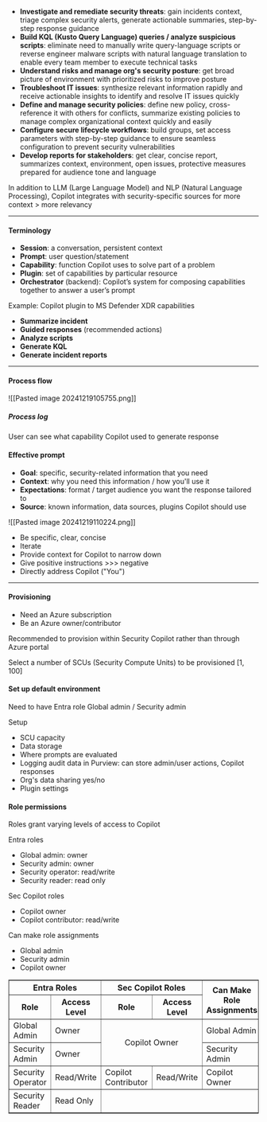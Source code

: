 - **Investigate and remediate security threats**: gain incidents context, triage complex security alerts, generate actionable summaries, step-by-step response guidance
- **Build KQL (Kusto Query Language) queries / analyze suspicious scripts**: eliminate need to manually write query-language scripts or reverse engineer malware scripts with natural language translation to enable every team member to execute technical tasks
- **Understand risks and manage org's security posture**: get broad picture of environment with prioritized risks to improve posture
- **Troubleshoot IT issues**: synthesize relevant information rapidly and receive actionable insights to identify and resolve IT issues quickly
- **Define and manage security policies**: define new policy, cross-reference it with others for conflicts, summarize existing policies to manage complex organizational context quickly and easily
- **Configure secure lifecycle workflows**: build groups, set access parameters with step-by-step guidance to ensure seamless configuration to prevent security vulnerabilities
- **Develop reports for stakeholders**: get clear, concise report, summarizes context, environment, open issues, protective measures prepared for audience tone and language

In addition to LLM (Large Language Model) and NLP (Natural Language Processing), Copilot integrates with security-specific sources for more context > more relevancy
___

#### Terminology

- **Session**: a conversation, persistent context
- **Prompt**: user question/statement
- **Capability**: function Copilot uses to solve part of a problem
- **Plugin**: set of capabilities by particular resource
- **Orchestrator** (backend): Copilot’s system for composing capabilities together to answer a user’s prompt

Example: Copilot plugin to MS Defender XDR capabilities
- **Summarize incident**
- **Guided responses** (recommended actions)
- **Analyze scripts**
- **Generate KQL**
- **Generate incident reports**
___
#### Process flow

![[Pasted image 20241219105755.png]]
##### Process log

User can see what capability Copilot used to generate response
#### Effective prompt

- **Goal**: specific, security-related information that you need
- **Context**: why you need this information / how you'll use it
- **Expectations**: format / target audience you want the response tailored to
- **Source**: known information, data sources, plugins Copilot should use

![[Pasted image 20241219110224.png]]

- Be specific, clear, concise
- Iterate
- Provide context for Copilot to narrow down
- Give positive instructions >>> negative
- Directly address Copilot ("You")
___

#### Provisioning

- Need an Azure subscription
- Be an Azure owner/contributor

Recommended to provision within Security Copilot rather than through Azure portal

Select a number of SCUs (Security Compute Units) to be provisioned \[1, 100]

#### Set up default environment

Need to have Entra role Global admin / Security admin

Setup
- SCU capacity
- Data storage
- Where prompts are evaluated
- Logging audit data in Purview: can store admin/user actions, Copilot responses
- Org's data sharing yes/no
- Plugin settings
#### Role permissions

Roles grant varying levels of access to Copilot

Entra roles
- Global admin: owner
- Security admin: owner
- Security operator: read/write
- Security reader: read only

Sec Copilot roles
- Copilot owner
- Copilot contributor: read/write

Can make role assignments
- Global admin
- Security admin
- Copilot owner

<html>
<head>
    <title>Role Access Summary</title>
</head>
<body>
    <table border="1">
        <thead>
            <tr>
                <th colspan="2" style="vertical-align: middle; text-align: center">Entra Roles</th>
                <th colspan="2" style="vertical-align: middle; text-align: center">Sec Copilot Roles</th>
                <th rowspan="2" style="vertical-align: middle; text-align: center">Can Make Role Assignments</th>
            </tr>
            <tr>
                <th style="vertical-align: middle; text-align: center">Role</th>
                <th style="vertical-align: middle; text-align: center">Access Level</th>
                <th style="vertical-align: middle; text-align: center">Role</th>
                <th style="vertical-align: middle; text-align: center">Access Level</th>
            </tr>
        </thead>
        <tbody>
            <tr>
                <td>Global Admin</td>
                <td>Owner</td>
                <td rowspan="2" colspan="2" style="vertical-align: middle; text-align: center">Copilot Owner</td>
                <td>Global Admin</td>
            </tr>
            <tr>
                <td>Security Admin</td>
                <td>Owner</td>
                <td>Security Admin</td>
            </tr>
            <tr>
                <td>Security Operator</td>
                <td>Read/Write</td>
				<td>Copilot Contributor</td>
                <td>Read/Write</td>
                <td>Copilot Owner</td>
            </tr>
            <tr>
                <td>Security Reader</td>
                <td>Read Only</td>
                <td colspan="3"></td>
            </tr>
        </tbody>
    </table>
</body>
</html>



